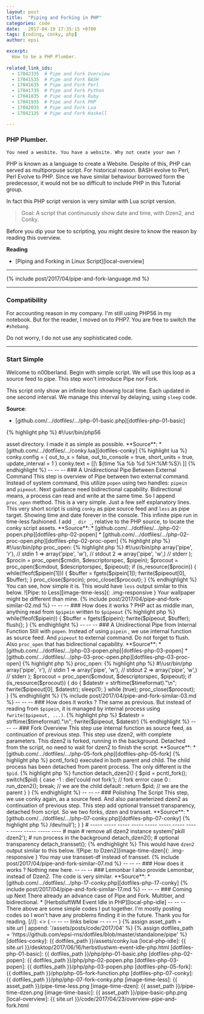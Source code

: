 ```yaml
---
layout: post
title:  "Piping and Forking in PHP"
categories: code
date:   2017-04-19 17:35:15 +0700
tags: [coding, conky, php]
author: epsi

excerpt:
  How to be a PHP Plumber.
  
related_link_ids: 
  - 17042335  # Pipe and Fork Overview
  - 17041535  # Pipe and Fork BASH
  - 17041635  # Pipe and Fork Perl
  - 17041735  # Pipe and Fork Python
  - 17041835  # Pipe and Fork Ruby
  - 17041935  # Pipe and Fork PHP
  - 17042035  # Pipe and Fork Lua
  - 17042135  # Pipe and Fork Haskell

---
```


### PHP Plumber.

	You need a wesbite. You have a website. Why not ceate your own ?

PHP is known as a language to create a Website.
Despite of this, PHP can served as multiporpuse script.
For historical reason. BASH evolve to Perl, Perl Evolve to PHP.
Since we have similar behaviour borrowed form the predecessor,
it would not be so difficult to include PHP in this Tutorial group.

In fact this PHP script version is very similar with Lua script version.

> Goal: A script that continuously show date and time,
> with Dzen2, and Conky.

Before you dip your toe to scripting,
you might desire to know the reason by reading this overview.

**Reading**

*	[Piping and Forking in Linux Script][local-overview]

-- -- --

{% include post/2017/04/pipe-and-fork-language.md %}

-- -- --

### Compatibility

For accounting reason in my company.
I'm still using PHP56 in my notebook.
But for the reader, I moved on to PHP7.
You are free to switch the <code>#shebang</code>.

Do not worry, I do not use any sophisticated code.

-- -- --

### Start Simple

Welcome to n00berland. Begin with simple script.
We will use this loop as a source feed to pipe.
This step won't introduce Pipe nor Fork.

This script only show an infinite loop showing local time.
Each updated in one second interval.
We manage this interval by delaying,
using <code>sleep</code> code.


**Source**:

*	[github.com/.../dotfiles/.../php-01-basic.php][dotfiles-php-01-basic]

{% highlight php %}
#!/usr/bin/php56  
<?php 

$timeformat = '%a %b %d %H:%M:%S';

do {
    print strftime($timeformat)."\n";
    sleep(1);
} while (true);
{% endhighlight %}

Call to this simple code would produce time marching,
one after another, below the command line prompt.

![Pipe: Basic][image-time-basic]{: .img-responsive }

{% include post/2017/04/pipe-and-fork-similar-01.md %}

-- -- --

### External Command as Source Feed

Beside previous simple loop that is used as Internal Command,
this tutorial also provide Conky as External Command
in <code class="code-file">asset</code> directory.
I made it as simple as possible.

**Source**:

*	[github.com/.../dotfiles/.../conky.lua][dotfiles-conky]

{% highlight lua %}
conky.config = {
    out_to_x = false,
    out_to_console = true,
    short_units = true,
    update_interval = 1
}

conky.text = [[\
${time %a %b %d %H:%M:%S}\
]]
{% endhighlight %}

-- -- --

### A Unidirectional Pipe Between External Command

This step is overview of Pipe between two external command.
Instead of system command, this utilize <code>popen</code>
using two handles: <code>pipein</code> and <code>pipeout</code>.

Next guidance need bidirectional capability.
Bidirectional means, a process can read and write at the same time.
So I append <code>proc_open</code> method.

This is a very simple.  Just a few self explanatory lines.
This very short script is using <code>conky</code>
as pipe source feed and <code>less</code> as pipe target.
Showing time and date forever in the console.

	This infinite pipe run in time-less fashioned.

I add <code>_ dir _</code>, relative to the PHP source,
to locate the conky script assets.

**Source**:

*	[github.com/.../dotfiles/.../php-02-popen.php][dotfiles-php-02-popen]

*	[github.com/.../dotfiles/.../php-02-proc-open.php][dotfiles-php-02-proc-open]

{% highlight php %}
#!/usr/bin/php
<?php # using PHP7

# http://php.net/manual/en/function.popen.php

$path    = __dir__."/../assets";
$cmdin   = 'conky -c '.$path.'/conky.lua';
$cmdout  = 'less'; # or 'dzen2'

# handle
$pipein  = popen($cmdin,  "r");
$pipeout = popen($cmdout, "w");

while(!feof($pipein)) {
    $buffer = fgets($pipein);
    fwrite($pipeout, $buffer);
    flush();
}

pclose($pipein);
pclose($pipeout);

{% endhighlight %}

Using <code>proc_open</code>:

{% highlight php %}
#!/usr/bin/php
<?php # using PHP7

# http://php.net/manual/en/function.proc-open.php

$path    = __dir__."/../assets";
$cmdin   = 'conky -c '.$path.'/conky.lua';
$cmdout  = 'dzen2';

$descriptorspec = array(
   0 => array('pipe', 'r'),  // stdin
   1 => array('pipe', 'w'),  // stdout
   2 => array('pipe', 'w',)  // stderr
);

$procin  = proc_open($cmdin,  $descriptorspec, $pipein);
$procout = proc_open($cmdout, $descriptorspec, $pipeout);

if (is_resource($procin)) {
    while(!feof($pipein[1])) {
        $buffer = fgets($pipein[1]);
        fwrite($pipeout[0], $buffer);
    }

    proc_close($procin);
    proc_close($procout);
}
{% endhighlight %}

You can see, how simple it is.
This would have <code>less</code> output similar to this below.

![Pipe: to Less][image-time-less]{: .img-responsive }

	Your wallpaper might be different than mine.

{% include post/2017/04/pipe-and-fork-similar-02.md %}

-- -- --

### How does it works ?

PHP act as middle man, anything read from
<code>$pipein</code> written to <code>$pipeout</code>

{% highlight php %}
while(!feof($pipein)) {
    $buffer = fgets($pipein);
    fwrite($pipeout, $buffer);
    flush();
}
{% endhighlight %}

-- -- --

### A Unidirectional Pipe from Internal Function

Still with <code>popen</code>.
Instead of using <code>pipein</code> ,
we use internal function as source feed.
And <code>pipeout</code> to external command.

	Do not forget to flush.

Also <code>proc_open</code> that has bidirectional capability.

**Source**:

*	[github.com/.../dotfiles/.../php-03-popen.php][dotfiles-php-03-popen]

*	[github.com/.../dotfiles/.../php-03-proc-open.php][dotfiles-php-03-proc-open]

{% highlight php %}
<?php # using PHP7

$timeformat = '%a %b %d %H:%M:%S';

$cmdout  = 'less'; # or 'dzen2'
$pipeout = popen($cmdout, "w");

do {
    $datestr = strftime($timeformat)."\n";
    fwrite($pipeout, $datestr);
    flush();
    sleep(1);
} while (true);

pclose($pipeout);
{% endhighlight %}

Using <code>proc_open</code>:

{% highlight php %}
#!/usr/bin/php
<?php # using PHP7

$timeformat = '%a %b %d %H:%M:%S';
$cmdout  = 'dzen2';

$descriptorspec = array(
   0 => array('pipe', 'r'),  // stdin
   1 => array('pipe', 'w'),  // stdout
   2 => array('pipe', 'w',)  // stderr
);

$procout = proc_open($cmdout, $descriptorspec, $pipeout);

if (is_resource($procout)) {
    do {
        $datestr = strftime($timeformat)."\n";
        fwrite($pipeout[0], $datestr);

        sleep(1);
    } while (true);

    proc_close($procout);
}
{% endhighlight %}

{% include post/2017/04/pipe-and-fork-similar-03.md %}

-- -- --

### How does it works ?

The same as previous.
But instead of reading from <code>$pipein</code>,
it is managed by internal process using <code>fwrite($pipeout, ...)</code>.

{% highlight php %}
    $datestr = strftime($timeformat)."\n";
    fwrite($pipeout, $datestr)
{% endhighlight %}

-- -- --

### Fork Overview

This step use internal function as source feed,
as continuation of previous step.

This step use dzen2, with complete parameters. 
This dzen2 is forked, running in the background.
Detached from the script,
no need to wait for dzen2 to finish the script.

**Source**:

*	[github.com/.../dotfiles/.../php-05-fork.php][dotfiles-php-05-fork]

{% highlight php %}
<?php # using PHP7

function get_dzen2_parameters() 
{ 
    $xpos    = 0;
    $ypos    = 0;
    $width   = 640;
    $height  = 24;
    $fgcolor = "#000000";
    $bgcolor = "#ffffff";
    $font    = "-*-fixed-medium-*-*-*-12-*-*-*-*-*-*-*";

    $parameters  = "  -x $xpos -y $ypos -w $width -h $height";
    $parameters .= " -fn '$font'";
    $parameters .= " -ta c -bg '$bgcolor' -fg '$fgcolor'";
    $parameters .= " -title-name dzentop";

    return $parameters;
}

function generated_output($process)
{
    $timeformat = '%a %b %d %H:%M:%S';

    do {
        $datestr = strftime($timeformat)."\n";
        fwrite($process, $datestr);
        flush();
        sleep(1);
    } while (true);
}

function run_dzen2() 
{ 
    $cmdout  = 'dzen2 '.get_dzen2_parameters();
    $pipeout = popen($cmdout, "w");

    generated_output($pipeout);

    pclose($pipeout);
}

function detach_dzen2() 
{ 
    $pid = pcntl_fork();
    
    switch($pid) {         
         case -1 : die('could not fork'); // fork errror         
         case 0  : run_dzen2(); break;    // we are the child
         default : return $pid;           // we are the parent             
    }    
}

# ----- ----- ----- ----- ----- ----- ----- ----- ----- ----- ----- ----
# main

# remove all dzen2 instance
system('pkill dzen2');

# run process in the background
detach_dzen2();
{% endhighlight %}

This step also add system command that kill
any previous dzen2 instance. So it will be guaranteed,
that the dzen2 shown is coming from the latest script.

{% include post/2017/04/pipe-and-fork-similar-05.md %}

-- -- --

### How does it works ?

Any code after the <code>pcntl_fork()</code>
executed in both parent and child.
The child process has been detached from parent process.
The only different is the <code>$pid</code>.

{% highlight php %}
function detach_dzen2() 
{ 
    $pid = pcntl_fork();
    
    switch($pid) {         
         case -1 : die('could not fork'); // fork errror         
         case 0  : run_dzen2(); break;    // we are the child
         default : return $pid;           // we are the parent             
    }    
}
{% endhighlight %}

-- -- --

### Polishing The Script

This step, we use conky again, as a source feed.
And also parameterized dzen2 as continuation of previous step.

This step add optional transset transparency,
detached from script. So we two forks, dzen and transset.

**Source**:

*	[github.com/.../dotfiles/.../php-07-conky.php][dotfiles-php-07-conky]

{% highlight php %}
<?php # using PHP7

function get_dzen2_parameters() 
{ 
    $xpos    = 0;
    $ypos    = 0;
    $width   = 640;
    $height  = 24;
    $fgcolor = "#000000";
    $bgcolor = "#ffffff";
    $font    = "-*-fixed-medium-*-*-*-12-*-*-*-*-*-*-*";

    $parameters  = "  -x $xpos -y $ypos -w $width -h $height";
    $parameters .= " -fn '$font'";
    $parameters .= " -ta c -bg '$bgcolor' -fg '$fgcolor'";
    $parameters .= " -title-name dzentop";

    return $parameters;
}

function generated_output($process)
{
    $path    = __dir__."/../assets";
    $cmdin   = 'conky -c '.$path.'/conky.lua';
    $pipein  = popen($cmdin,  "r"); # handle
    
    while(!feof($pipein)) {
        $buffer = fgets($pipein);
        fwrite($process, $buffer);
        flush();
    }
    
    pclose($pipein);
}

function run_dzen2() 
{ 
    $cmdout  = 'dzen2 '.get_dzen2_parameters();
    $pipeout = popen($cmdout, "w");

    generated_output($pipeout);

    pclose($pipeout);
}

function detach_dzen2() 
{ 
    $pid = pcntl_fork();
    
    switch($pid) {         
         case -1 : die('could not fork'); // fork errror         
         case 0  : run_dzen2(); break;    // we are the child
         default : return $pid;           // we are the parent             
    }    
}

function detach_transset() { 
    $pid = pcntl_fork();
    if ($pid == 0) { 
        sleep(1);
        system('transset .8 -n dzentop >/dev/null');
    }
}

# ----- ----- ----- ----- ----- ----- ----- ----- ----- ----- ----- ----
# main

# remove all dzen2 instance
system('pkill dzen2');

# run process in the background
detach_dzen2();

# optional transparency
detach_transset();

{% endhighlight %}

This would have <code>dzen2</code> output similar to this below.

![Pipe: to Dzen2][image-time-dzen]{: .img-responsive }

	You may use transset-df instead of transset.

{% include post/2017/04/pipe-and-fork-similar-07.md %}

-- -- --

### How does it works ?

	Nothing new here.

-- -- --

### Lemonbar

I also provide Lemonbar, instead of Dzen2.
The code is very similar.

**Source**:
*	[github.com/.../dotfiles/.../php-17-conky.php][dotfiles-php-17-conky]

{% include post/2017/04/pipe-and-fork-similar-17.md %}

-- -- --

### Coming up Next

There already an advance case of Pipe and Fork.
Multitier, and bidirectional.

*	[HerbstluftWM Event Idle in PHP][local-php-idle]

-- -- --

There above are some simple codes I put together. 
I'm mostly posting codes so I won't have
any problems finding it in the future.

Thank you for reading.


[//]: <> ( -- -- -- links below -- -- -- )

{% assign asset_path = site.url | append: '/assets/posts/code/2017/04' %}
{% assign dotfiles_path = 'https://github.com/epsi-rns/dotfiles/blob/master/standalone/pipe' %}

[dotfiles-conky]: {{ dotfiles_path }}/assets/conky.lua
[local-php-idle]:   {{ site.url }}/desktop/2017/06/16/herbstlustwm-event-idle-php.html

[dotfiles-php-01-basic]:   {{ dotfiles_path }}/php/php-01-basic.php
[dotfiles-php-02-popen]:   {{ dotfiles_path }}/php/php-02-popen.php
[dotfiles-php-03-popen]:   {{ dotfiles_path }}/php/php-03-popen.php
[dotfiles-php-05-fork]:    {{ dotfiles_path }}/php/php-05-fork-function.php
[dotfiles-php-07-conky]:   {{ dotfiles_path }}/php/php-07-fork-conky.php

[image-time-less]:  {{ asset_path }}/pipe-time-less.png
[image-time-dzen]:  {{ asset_path }}/pipe-time-dzen.png
[image-time-basic]: {{ asset_path }}/pipe-basic-php.png

[local-overview]: {{ site.url }}/code/2017/04/23/overview-pipe-and-fork.html
